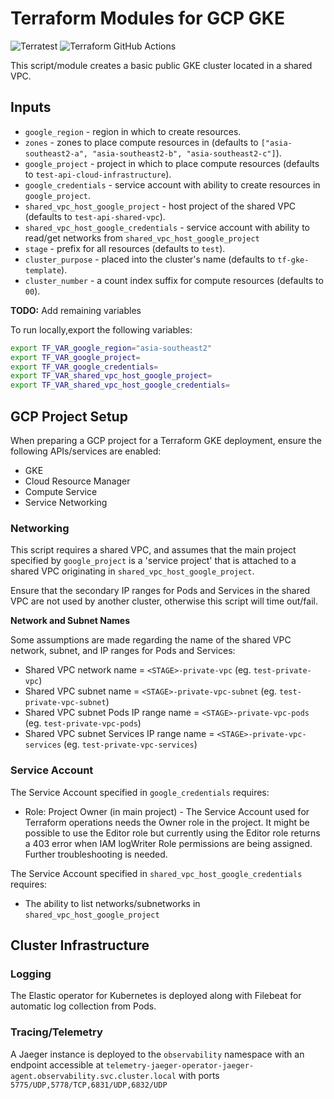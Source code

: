 # Terraform Modules for GCP GKE

![Terratest](https://github.com/Honestbank/terraform-gcp-gke/workflows/Terratest/badge.svg) ![Terraform GitHub Actions](https://github.com/Honestbank/terraform-gcp-gke/workflows/Terraform%20GitHub%20Actions/badge.svg)

This script/module creates a basic public GKE cluster located in a shared VPC.

## Inputs

* `google_region` - region in which to create resources.
* `zones` - zones to place compute resources in (defaults to `["asia-southeast2-a", "asia-southeast2-b", "asia-southeast2-c"]`).
* `google_project` - project in which to place compute resources (defaults to `test-api-cloud-infrastructure`).
* `google_credentials` - service account with ability to create resources in `google_project`.
* `shared_vpc_host_google_project` - host project of the shared VPC (defaults to `test-api-shared-vpc`).
* `shared_vpc_host_google_credentials` - service account with ability to read/get networks from 
  `shared_vpc_host_google_project`
* `stage` - prefix for all resources (defaults to `test`).
* `cluster_purpose` - placed into the cluster's name (defaults to `tf-gke-template`).
* `cluster_number` - a count index suffix for compute resources (defaults to `00`).

**TODO:** Add remaining variables

To run locally,export the following variables:

```bash
export TF_VAR_google_region="asia-southeast2"
export TF_VAR_google_project=
export TF_VAR_google_credentials=
export TF_VAR_shared_vpc_host_google_project=
export TF_VAR_shared_vpc_host_google_credentials= 
```

## GCP Project Setup

When preparing a GCP project for a Terraform GKE deployment, ensure the
following APIs/services are enabled:

* GKE
* Cloud Resource Manager
* Compute Service
* Service Networking

### Networking

This script requires a shared VPC, and assumes that the main project specified by
`google_project` is a 'service project' that is attached to a shared VPC originating
in `shared_vpc_host_google_project`.

Ensure that the secondary IP ranges for Pods and Services in the shared VPC are not used by another
cluster, otherwise this script will time out/fail.

**Network and Subnet Names**

Some assumptions are made regarding the name of the shared VPC network, subnet, and
IP ranges for Pods and Services:

* Shared VPC network name = `<STAGE>-private-vpc` (eg. `test-private-vpc`)
* Shared VPC subnet name = `<STAGE>-private-vpc-subnet` (eg. `test-private-vpc-subnet`)
* Shared VPC subnet Pods IP range name = `<STAGE>-private-vpc-pods` (eg. `test-private-vpc-pods`)
* Shared VPC subnet Services IP range name = `<STAGE>-private-vpc-services` (eg. `test-private-vpc-services`)

### Service Account

The Service Account specified in `google_credentials` requires:

* Role: Project Owner (in main project) - The Service Account used for Terraform operations needs 
the Owner role in the project. It might be possible to use the Editor role but 
currently using the Editor role returns a 403 error when IAM logWriter Role 
permissions are being assigned. Further troubleshooting is needed.

The Service Account specified in `shared_vpc_host_google_credentials` requires:

* The ability to list networks/subnetworks in `shared_vpc_host_google_project`

## Cluster Infrastructure

### Logging

The Elastic operator for Kubernetes is deployed along with Filebeat for automatic log
collection from Pods.

### Tracing/Telemetry

A Jaeger instance is deployed to the `observability` namespace with an endpoint
accessible at `telemetry-jaeger-operator-jaeger-agent.observability.svc.cluster.local`
with ports `5775/UDP,5778/TCP,6831/UDP,6832/UDP`

